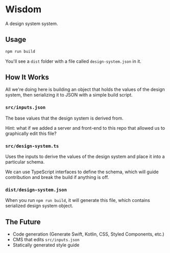# Wisdom

A design system system.

## Usage

```bash
npm run build
```

You'll see a `dist` folder with a file called `design-system.json` in it.

## How It Works

All we're doing here is building an object that holds the values of the design system, then serializing it to JSON with a simple build script.

### `src/inputs.json`

The base values that the design system is derived from.

Hint: what if we added a server and front-end to this repo that allowed us to graphically edit this file?

### `src/design-system.ts`

Uses the inputs to derive the values of the design system and place it into a particular schema.

We can use TypeScript interfaces to define the schema, which will guide contribution and break the build if anything is off.

### `dist/design-system.json`

When you run `npm run build`, it will generate this file, which contains serialized design system object.

## The Future

- Code generation (Generate Swift, Kotlin, CSS, Styled Components, etc.)
- CMS that edits `src/inputs.json`
- Statically generated style guide